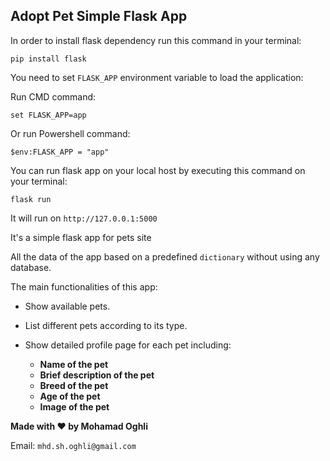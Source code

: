 ## Adopt Pet Simple Flask App
In order to install flask dependency run this command in your terminal:

`pip install flask`

You need to set `FLASK_APP` environment variable to load the application:

Run CMD command:

`set FLASK_APP=app`

Or run Powershell command:

`$env:FLASK_APP = "app"`

You can run flask app on your local host by executing this command on your terminal:

`flask run`

It will run on `http://127.0.0.1:5000`

It's a simple flask app for pets site 

All the data of the app based on a predefined `dictionary` without using any database.

The main functionalities of this app:
* Show available pets.
* List different pets according to its type.
* Show detailed profile page for each pet including:

    * **Name of the pet**
    * **Brief description of the pet**
    * **Breed of the pet**
    * **Age of the pet**
    * **Image of the pet**

**Made with ❤ by Mohamad Oghli**

Email: `mhd.sh.oghli@gmail.com`